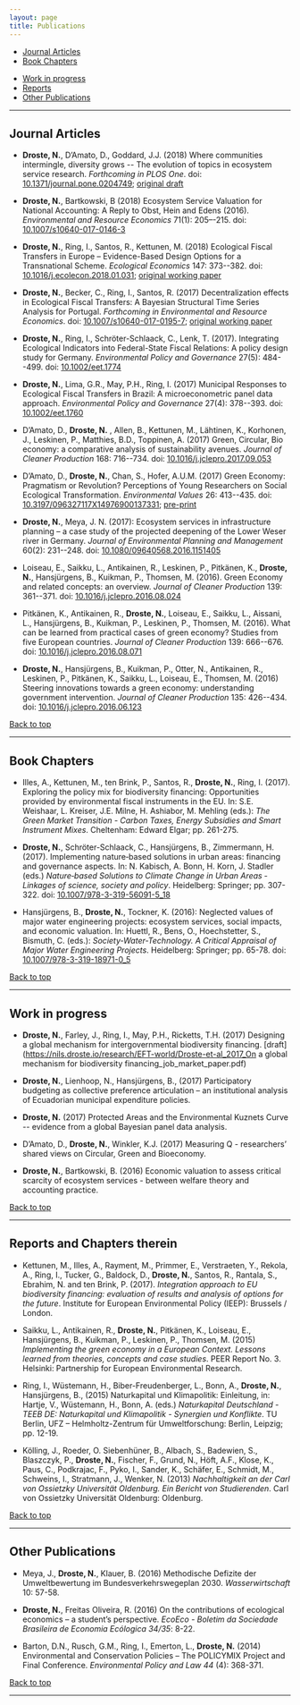 ```yaml
---
layout: page
title: Publications
---
```


- [Journal Articles](#journal-articles)
- [Book Chapters](#book-chapters)
<!-- - [Submissions](#submissions) -->
<!-- - [Working Paper](#working-paper) -->
- [Work in progress](#work-in-progress)
- [Reports](#reports-and-chapters-therein)
- [Other Publications](#other-publications)


---

## Journal Articles

+ **Droste, N.**, D’Amato, D., Goddard, J.J. (2018) Where communities intermingle, diversity grows -- The evolution of topics in ecosystem service research. *Forthcoming in PLOS One*. doi: [10.1371/journal.pone.0204749](https://doi.org/10.1371/journal.pone.0204749); [original draft](https://nils.droste.io/research/ES_LDA/ES_draft_2017_11.pdf)

+ **Droste, N.**, Bartkowski, B (2018) Ecosystem Service Valuation for National Accounting: A Reply to Obst, Hein and Edens (2016). *Environmental and Resource Economics* 71(1): 205–-215. doi: [10.1007/s10640-017-0146-3](https://doi.org/10.1007/s10640-017-0146-3)

+ **Droste, N.**, Ring, I., Santos, R., Kettunen, M. (2018) Ecological Fiscal Transfers in Europe – Evidence-Based Design Options for a Transnational Scheme. *Ecological Economics* 147: 373--382. doi: [10.1016/j.ecolecon.2018.01.031](https://doi.org/10.1016/j.ecolecon.2018.01.031); [original working paper](https://ufz.de/export/data/global/125299_DP_10_2016_Droste_etal.pdf)

+ **Droste, N.**, Becker, C., Ring, I., Santos, R. (2017) Decentralization effects in Ecological Fiscal Transfers: A Bayesian Structural Time Series Analysis for Portugal. *Forthcoming in Environmental and Resource Economics*. doi: [10.1007/s10640-017-0195-7](https://doi.org/10.1007/s10640-017-0195-7); [original working paper](https://ufz.de/export/data/global/143047_DP_2017_3_Droste-etal.pdf)

+ **Droste, N.**, Ring, I., Schröter-Schlaack, C., Lenk, T. (2017). Integrating Ecological Indicators into Federal-State Fiscal Relations: A policy design study for Germany. *Environmental Policy and Governance* 27(5): 484--499. doi: [10.1002/eet.1774](https://doi.org/10.1002/eet.1774)

+ **Droste, N.**, Lima, G.R., May, P.H., Ring, I. (2017)  Municipal Responses to Ecological Fiscal Transfers in Brazil: A microeconometric panel data approach. *Environmental Policy and Governance* 27(4): 378--393. doi: [10.1002/eet.1760](https://doi.org/10.1002/eet.1760)

+ D’Amato, D., **Droste, N.** , Allen, B., Kettunen, M., Lähtinen, K., Korhonen, J., Leskinen, P., Matthies, B.D., Toppinen, A. (2017) Green, Circular, Bio economy: a comparative analysis of sustainability avenues. *Journal of Cleaner Production* 168: 716--734. doi: [10.1016/j.jclepro.2017.09.053](https://doi.org/10.1016/j.jclepro.2017.09.053)

+ D’Amato, D., **Droste, N.**, Chan, S., Hofer, A.U.M. (2017) Green Economy: Pragmatism or Revolution? Perceptions of Young Researchers on Social Ecological Transformation. *Environmental Values* 26: 413--435. doi: [10.3197/096327117X14976900137331](https://doi.org/10.3197/096327117X14976900137331); [pre-print](https://nils.droste.io/research/articles/D'Amatoetal2017.pdf)

+ **Droste, N.**, Meya, J. N. (2017): Ecosystem services in infrastructure planning – a case study of the projected deepening of the Lower Weser river in Germany. *Journal of Environmental Planning and Management* 60(2): 231--248. doi: [10.1080/09640568.2016.1151405](https://doi.org/10.1080/09640568.2016.1151405)

+ Loiseau, E., Saikku, L., Antikainen, R., Leskinen, P., Pitkänen, K., **Droste, N.**, Hansjürgens, B., Kuikman, P., Thomsen, M. (2016). Green Economy and related concepts: an overview. *Journal of Cleaner Production* 139: 361--371. doi: [10.1016/j.jclepro.2016.08.024](https://doi.org/10.1016/j.jclepro.2016.08.024)

+ Pitkänen, K., Antikainen, R., **Droste, N.**, Loiseau, E., Saikku, L., Aissani, L., Hansjürgens, B., Kuikman, P., Leskinen, P., Thomsen, M. (2016). What can be learned from practical cases of green economy? Studies from five European countries. *Journal of Cleaner Production* 139: 666--676. doi: [10.1016/j.jclepro.2016.08.071](https://doi.org/10.1016/j.jclepro.2016.08.071)

+ **Droste, N.**, Hansjürgens, B., Kuikman, P., Otter, N., Antikainen, R., Leskinen, P., Pitkänen, K., Saikku, L., Loiseau, E., Thomsen, M. (2016) Steering innovations towards a green economy: understanding government intervention. *Journal of Cleaner Production* 135: 426--434. doi: [10.1016/j.jclepro.2016.06.123](https://doi.org/10.1016/j.jclepro.2016.06.123)

<a href="#top">Back to top</a>

---

## Book Chapters

+ Illes, A., Kettunen, M., ten Brink, P., Santos, R., **Droste, N.**, Ring, I. (2017). Exploring the policy mix for biodiversity financing: Opportunities provided by environmental fiscal instruments in the EU. In: S.E. Weishaar, L. Kreiser, J.E. Milne, H. Ashiabor, M. Mehling (eds.): *The Green Market Transition - Carbon Taxes, Energy Subsidies and Smart Instrument Mixes*. Cheltenham: Edward Elgar; pp. 261-275.

+ **Droste, N.**, Schröter-Schlaack, C., Hansjürgens, B., Zimmermann, H. (2017). Implementing nature‐based solutions in urban areas: financing and governance aspects. In: N. Kabisch, A. Bonn, H. Korn, J. Stadler (eds.) *Nature‐based Solutions to Climate Change in Urban Areas ‐ Linkages of science, society and policy*. Heidelberg: Springer; pp. 307-322. doi: [10.1007/978-3-319-56091-5_18](https://doi.org/10.1007/978-3-319-56091-5_18)

+ Hansjürgens, B., **Droste, N.**, Tockner, K. (2016): Neglected values of major water engineering projects: ecosystem services, social impacts, and economic valuation. In: Huettl, R., Bens, O., Hoechstetter, S., Bismuth, C. (eds.): *Society-Water-Technology. A Critical Appraisal of Major Water Engineering Projects*. Heidelberg: Springer; pp. 65-78. doi: [10.1007/978-3-319-18971-0_5](https://doi.org/10.1007/978-3-319-18971-0_5)

<a href="#top">Back to top</a>

<!-- ---

## Working Paper

<a href="#top">Back to top</a> -->

<!-- ---

## Submissions

+

<a href="#top">Back to top</a> -->

---

## Work in progress

+ **Droste, N.**, Farley, J., Ring, I., May, P.H., Ricketts, T.H. (2017) Designing a global mechanism for intergovernmental biodiversity financing. [draft](https://nils.droste.io/research/EFT-world/Droste-et-al_2017_On a global mechanism for biodiversity financing_job_market_paper.pdf)

+ **Droste, N.**, Lienhoop, N., Hansjürgens, B.,  (2017) Participatory budgeting as collective preference articulation – an institutional analysis of Ecuadorian municipal expenditure policies.

+ **Droste, N.** (2017) Protected Areas and the Environmental Kuznets Curve -- evidence from a global Bayesian panel data analysis.

+ D’Amato, D., **Droste, N.**, Winkler, K.J. (2017) Measuring Q - researchers’ shared views on Circular, Green and Bioeconomy.

+ **Droste, N.**, Bartkowski, B. (2016) Economic valuation to assess critical scarcity of ecosystem services - between welfare theory and accounting practice.

<a href="#top">Back to top</a>

---

## Reports and Chapters therein

+ Kettunen, M., Illes, A., Rayment, M., Primmer, E., Verstraeten, Y., Rekola, A., Ring, I., Tucker, G., Baldock, D., **Droste, N.**, Santos, R., Rantala, S., Ebrahim, N. and ten Brink, P. (2017). *Integration approach to EU biodiversity financing: evaluation of results and analysis of options for the future*. Institute for European Environmental Policy (IEEP): Brussels / London.

+ Saikku, L., Antikainen, R., **Droste, N.**, Pitkänen, K., Loiseau, E., Hansjürgens, B., Kuikman, P., Leskinen, P., Thomsen, M. (2015) *Implementing the green economy in a European Context. Lessons learned from theories, concepts and case studies*. PEER Report No. 3. Helsinki: Partnership for European Environmental Research.

+ Ring, I., Wüstemann, H., Biber-Freudenberger, L., Bonn, A., **Droste, N.**, Hansjürgens, B., (2015) Naturkapital und Klimapolitik: Einleitung, in: Hartje, V., Wüstemann, H., Bonn, A. (eds.)  *Naturkapital Deutschland - TEEB DE: Naturkapital und Klimapolitik - Synergien und Konflikte*. TU Berlin, UFZ – Helmholtz-Zentrum für Umweltforschung: Berlin, Leipzig; pp. 12-19.

+ Kölling, J., Roeder, O. Siebenhüner, B., Albach, S., Badewien, S., Blaszczyk, P., **Droste, N.**, Fischer, F., Grund, N., Höft, A.F., Klose, K., Paus, C., Podkrajac, F., Pyko, I., Sander, K., Schäfer, E., Schmidt, M., Schweins, I., Stratmann, J., Wenker, N. (2013) *Nachhaltigkeit an der Carl von Ossietzky Universität Oldenburg. Ein Bericht von Studierenden*. Carl von Ossietzky Universität Oldenburg: Oldenburg.

<a href="#top">Back to top</a>

---

## Other Publications

+ Meya, J., **Droste, N.**, Klauer, B. (2016) Methodische Defizite der Umweltbewertung im Bundesverkehrswegeplan 2030. *Wasserwirtschaft* 10: 57-58.

+ **Droste, N.**, Freitas Oliveira, R. (2016) On the contributions of ecological economics – a student’s perspective. *EcoEco - Boletim da Sociedade Brasileira de Economia Ecólogica* *34/35*: 8-22.

+ Barton, D.N., Rusch, G.M., Ring, I., Emerton, L., **Droste, N.** (2014) Environmental and Conservation Policies – The POLICYMIX Project and Final Conference. *Environmental Policy and Law* *44* (4): 368-371.

<a href="#top">Back to top</a>

---
